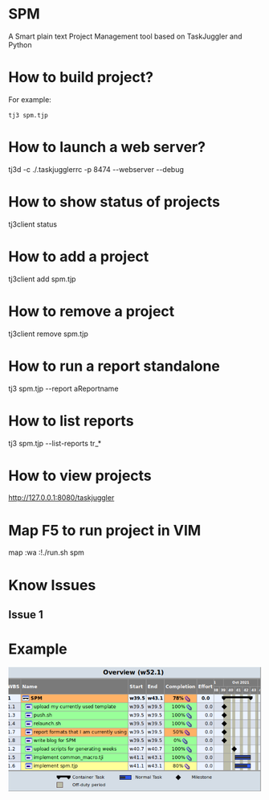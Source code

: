 # SPM
A Smart plain text Project Management tool based on TaskJuggler and Python

# How to build project?

For example: 

	tj3 spm.tjp

# How to launch a web server?

tj3d -c ./.taskjugglerrc -p 8474  --webserver --debug

# How to show status of projects

tj3client status

# How to add a project

tj3client add spm.tjp

# How to remove a project

tj3client remove spm.tjp

# How to run a report standalone

tj3 spm.tjp --report aReportname

# How to list reports

tj3 spm.tjp --list-reports tr_*

# How to view projects

http://127.0.0.1:8080/taskjuggler

# Map F5 to run project in VIM

map <F5> :wa <CR> :!./run.sh spm<CR>

# Know Issues
## Issue 1

# Example
![Plan](https://github.com/abiaog/spm/blob/master/overview.png)


